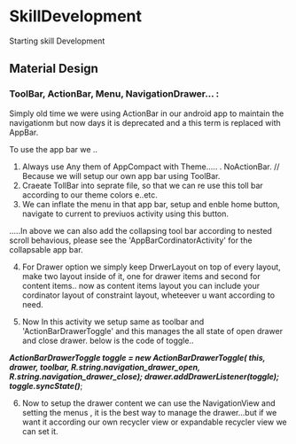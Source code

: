 # SkillDevelopment
Starting skill Development
## Material Design 
### ToolBar, ActionBar, Menu, NavigationDrawer... :
Simply old time we were using ActionBar in our android app to maintain the navigationm but now days it is deprecated and a this term is replaced with AppBar.

To use the app bar we ..
1) Always use Any them of AppCompact with Theme..... . NoActionBar. // Because we will setup our own app bar using ToolBar.
2) Craeate TollBar into seprate file, so that we can re use this toll bar according to our theme colors e..etc.
3) We can inflate the menu in that app bar, setup and enble home button, navigate to current to previuos activity using this button.

.....In above we can also add the collapsing tool bar according to nested scroll behavious, please see the 'AppBarCordinatorActivity' for the collapsable app bar.

4) For Drawer option we simply keep DrwerLayout on top of every layout, make two layout inside of it, one for drawer items and second for content items.. now as content items layout you can include your cordinator layout of constraint layout, wheteever u want according to need.

5) Now In this activity we setup same as toolbar and 'ActionBarDrawerToggle' and this manages the all state of open drawer and close drawer. below is the code of toggle..

_**ActionBarDrawerToggle toggle = new ActionBarDrawerToggle(
                this, drawer, toolbar, R.string.navigation_drawer_open, R.string.navigation_drawer_close);
        drawer.addDrawerListener(toggle);
        toggle.syncState()**_;

6) Now to setup the drawer content we can use the NavigationView and setting the menus , it is the best way to manage the drawer...but if we want it according our own recycler view or expandable recycler view we can set it.

